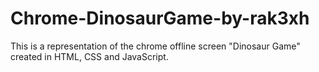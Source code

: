# Chrome-DinosaurGame-by-rak3xh
 This is a representation of the chrome offline screen "Dinosaur Game" created in HTML, CSS and JavaScript.
